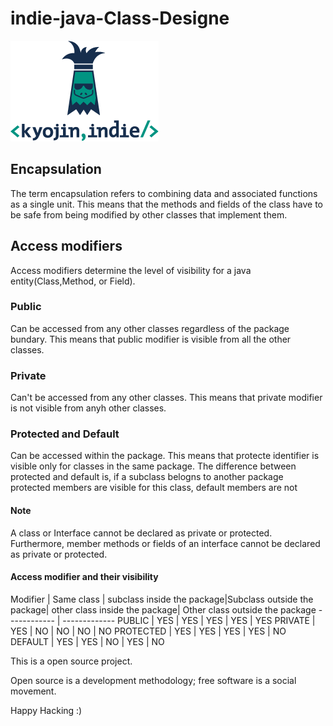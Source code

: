 # indie-java-Class-Designe

![Image of KyojinIndie](https://github.com/kyojinindie/indie-java-8/blob/main/kyojinIndie.png)

## Encapsulation

The term encapsulation refers to combining data and associated functions as a single unit.
This means that the methods and fields of the class have to be safe from being modified by other classes that implement them.

## Access modifiers

Access modifiers determine the level of visibility for a java entity(Class,Method, or Field).

### Public

Can be accessed from any other classes regardless of the package bundary.
This means that public modifier is visible from all the other classes.

### Private

Can't be accessed from any other classes.
This means that private modifier is not visible from anyh other classes. 

### Protected and Default

Can be accessed within the package.
This means that protecte identifier is visible only for classes in the same package.
The difference between protected and default is, if a subclass belogns to another package protected members are visible for this class, default members are not

#### Note

A class or Interface cannot be declared as private or protected. Furthermore, member methods or fields of an interface cannot be declared as private or protected.

#### Access modifier and their visibility

Modifier | Same class | subclass inside the package|Subclass outside the package| other class inside the package| Other class outside the package
------------ | -------------
PUBLIC | YES | YES | YES | YES | YES
PRIVATE | YES | NO | NO | NO | NO
PROTECTED | YES | YES | YES | YES | NO
DEFAULT | YES | YES | NO | YES | NO

This is a open source project.

Open source is a development methodology; free software is a social movement.

Happy Hacking :)

